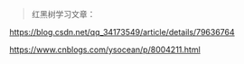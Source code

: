 

> 红黑树学习文章：

https://blog.csdn.net/qq_34173549/article/details/79636764

https://www.cnblogs.com/ysocean/p/8004211.html